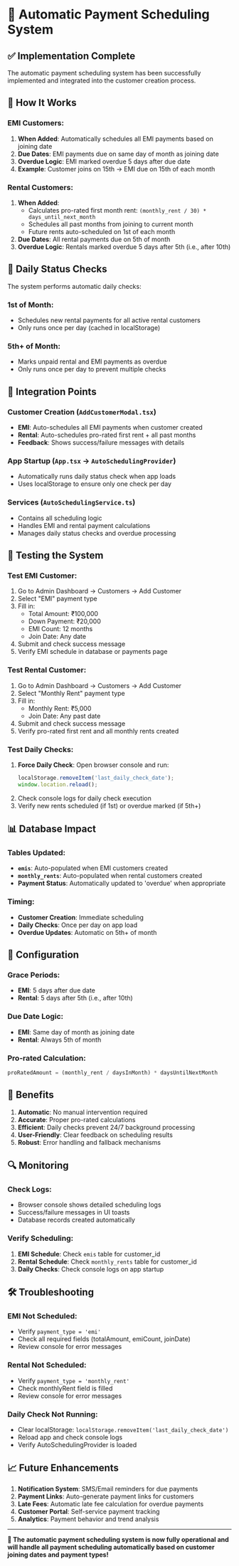 # 🚀 Automatic Payment Scheduling System

## ✅ **Implementation Complete**

The automatic payment scheduling system has been successfully implemented and integrated into the customer creation process.

## 🔧 **How It Works**

### **EMI Customers:**
1. **When Added**: Automatically schedules all EMI payments based on joining date
2. **Due Dates**: EMI payments due on same day of month as joining date
3. **Overdue Logic**: EMI marked overdue 5 days after due date
4. **Example**: Customer joins on 15th → EMI due on 15th of each month

### **Rental Customers:**
1. **When Added**: 
   - Calculates pro-rated first month rent: `(monthly_rent / 30) * days_until_next_month`
   - Schedules all past months from joining to current month
   - Future rents auto-scheduled on 1st of each month
2. **Due Dates**: All rental payments due on 5th of month
3. **Overdue Logic**: Rentals marked overdue 5 days after 5th (i.e., after 10th)

## 📅 **Daily Status Checks**

The system performs automatic daily checks:

### **1st of Month:**
- Schedules new rental payments for all active rental customers
- Only runs once per day (cached in localStorage)

### **5th+ of Month:**
- Marks unpaid rental and EMI payments as overdue
- Only runs once per day to prevent multiple checks

## 🎯 **Integration Points**

### **Customer Creation** (`AddCustomerModal.tsx`)
- **EMI**: Auto-schedules all EMI payments when customer created
- **Rental**: Auto-schedules pro-rated first rent + all past months
- **Feedback**: Shows success/failure messages with details

### **App Startup** (`App.tsx` → `AutoSchedulingProvider`)
- Automatically runs daily status check when app loads
- Uses localStorage to ensure only one check per day

### **Services** (`AutoSchedulingService.ts`)
- Contains all scheduling logic
- Handles EMI and rental payment calculations
- Manages daily status checks and overdue processing

## 🧪 **Testing the System**

### **Test EMI Customer:**
1. Go to Admin Dashboard → Customers → Add Customer
2. Select "EMI" payment type
3. Fill in:
   - Total Amount: ₹100,000
   - Down Payment: ₹20,000
   - EMI Count: 12 months
   - Join Date: Any date
4. Submit and check success message
5. Verify EMI schedule in database or payments page

### **Test Rental Customer:**
1. Go to Admin Dashboard → Customers → Add Customer
2. Select "Monthly Rent" payment type
3. Fill in:
   - Monthly Rent: ₹5,000
   - Join Date: Any past date
4. Submit and check success message
5. Verify pro-rated first rent and all monthly rents created

### **Test Daily Checks:**
1. **Force Daily Check**: Open browser console and run:
   ```javascript
   localStorage.removeItem('last_daily_check_date');
   window.location.reload();
   ```
2. Check console logs for daily check execution
3. Verify new rents scheduled (if 1st) or overdue marked (if 5th+)

## 📊 **Database Impact**

### **Tables Updated:**
- **`emis`**: Auto-populated when EMI customers created
- **`monthly_rents`**: Auto-populated when rental customers created
- **Payment Status**: Automatically updated to 'overdue' when appropriate

### **Timing:**
- **Customer Creation**: Immediate scheduling
- **Daily Checks**: Once per day on app load
- **Overdue Updates**: Automatic on 5th+ of month

## 🔧 **Configuration**

### **Grace Periods:**
- **EMI**: 5 days after due date
- **Rental**: 5 days after 5th (i.e., after 10th)

### **Due Date Logic:**
- **EMI**: Same day of month as joining date
- **Rental**: Always 5th of month

### **Pro-rated Calculation:**
```javascript
proRatedAmount = (monthly_rent / daysInMonth) * daysUntilNextMonth
```

## 🚀 **Benefits**

1. **Automatic**: No manual intervention required
2. **Accurate**: Proper pro-rated calculations
3. **Efficient**: Daily checks prevent 24/7 background processing
4. **User-Friendly**: Clear feedback on scheduling results
5. **Robust**: Error handling and fallback mechanisms

## 🔍 **Monitoring**

### **Check Logs:**
- Browser console shows detailed scheduling logs
- Success/failure messages in UI toasts
- Database records created automatically

### **Verify Scheduling:**
1. **EMI Schedule**: Check `emis` table for customer_id
2. **Rental Schedule**: Check `monthly_rents` table for customer_id
3. **Daily Checks**: Check console logs on app startup

## 🛠️ **Troubleshooting**

### **EMI Not Scheduled:**
- Verify `payment_type = 'emi'`
- Check all required fields (totalAmount, emiCount, joinDate)
- Review console for error messages

### **Rental Not Scheduled:**
- Verify `payment_type = 'monthly_rent'`
- Check monthlyRent field is filled
- Review console for error messages

### **Daily Check Not Running:**
- Clear localStorage: `localStorage.removeItem('last_daily_check_date')`
- Reload app and check console logs
- Verify AutoSchedulingProvider is loaded

## 📈 **Future Enhancements**

1. **Notification System**: SMS/Email reminders for due payments
2. **Payment Links**: Auto-generate payment links for customers
3. **Late Fees**: Automatic late fee calculation for overdue payments
4. **Customer Portal**: Self-service payment tracking
5. **Analytics**: Payment behavior and trend analysis

---

**🎉 The automatic payment scheduling system is now fully operational and will handle all payment scheduling automatically based on customer joining dates and payment types!**